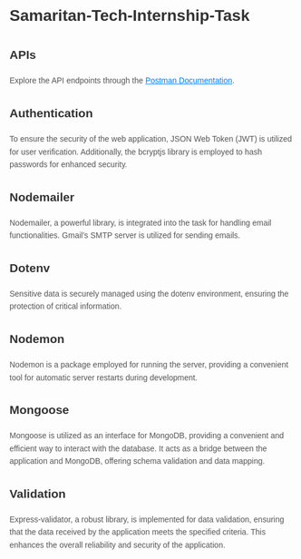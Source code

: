 # Samaritan-Tech-Internship-Task

## APIs
Explore the API endpoints through the [Postman Documentation](https://documenter.getpostman.com/view/26374046/2s9YynkihP).

## Authentication
To ensure the security of the web application, JSON Web Token (JWT) is utilized for user verification. Additionally, the bcryptjs library is employed to hash passwords for enhanced security.

## Nodemailer
Nodemailer, a powerful library, is integrated into the task for handling email functionalities. Gmail's SMTP server is utilized for sending emails.

## Dotenv
Sensitive data is securely managed using the dotenv environment, ensuring the protection of critical information.

## Nodemon
Nodemon is a package employed for running the server, providing a convenient tool for automatic server restarts during development.

## Mongoose
Mongoose is utilized as an interface for MongoDB, providing a convenient and efficient way to interact with the database. It acts as a bridge between the application and MongoDB, offering schema validation and data mapping.

## Validation 
Express-validator, a robust library, is implemented for data validation, ensuring that the data received by the application meets the specified criteria. This enhances the overall reliability and security of the application.

<style>
  body {
    font-family: 'Arial', sans-serif;
    line-height: 1.6;
  }

  h1, h2, h3, h4, h5, h6 {
    color: #333;
  }

  a {
    color: #007BFF;
  }

  p {
    color: #555;
  }

  code {
    background-color: #f8f9fa;
    border: 1px solid #dee2e6;
    border-radius: 4px;
    padding: 2px 4px;
  }

  pre {
    background-color: #f8f9fa;
    border: 1px solid #dee2e6;
    border-radius: 4px;
    padding: 10px;
    overflow: auto;
  }

  pre code {
    display: block;
  }
</style>
